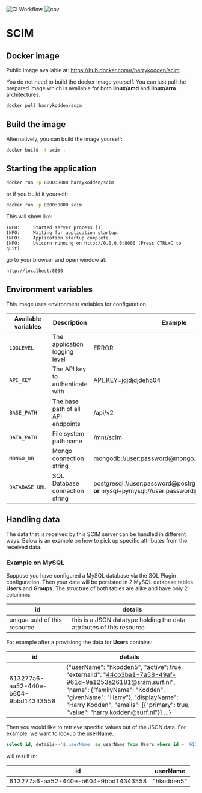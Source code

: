 
![CI Workflow](https://github.com/harrykodden/scim-sample/actions/workflows/ci.yml/badge.svg) ![cov](https://raw.githubusercontent.com/HarryKodden/scim-sample/python-coverage-comment-action-data/badge.svg)
# SCIM

## Docker image

Public image available at:
https://hub.docker.com/r/harrykodden/scim

You do not need to build the docker image yourself. You can just pull the prepared image which is available for both **linux/amd** and **linux/arm** architectures.


```bash
docker pull harrykodden/scim
```

## Build the image

Alternatively, you can build the image yourself:

```bash
docker build -t scim .
```

## Starting the application

```bash
docker run -p 8000:8000 harrykodden/scim
```

or if you build it yourself:

```bash
docker run -p 8000:8000 scim
```

This will show like:

```log
INFO:     Started server process [1]
INFO:     Waiting for application startup.
INFO:     Application startup complete.
INFO:     Uvicorn running on http://0.0.0.0:8000 (Press CTRL+C to quit)
```

go to your browser and open window at:

```bash
http://localhost:8000
```

## Environment variables

This image uses environment variables for configuration.

| Available variables | Description                                      | Example                                   | Default |
| ------------------- | ------------------------------------------------ | ----------------------------------------- | ------- |
| `LOGLEVEL`          | The application logging level                    | ERROR                                     | INFO    |
| `API_KEY`           | The API key to authenticate with                 | API_KEY=jdjdjdjdehc04                     | secret  |
| `BASE_PATH`         | The base path of all API endpoints               | /api/v2                                   | /       | 
| `DATA_PATH`         | File system path name | /mnt/scim | /tmp    |
| `MONGO_DB`         | Mongo connection string | mongodb://user:password@mongo_host | mongodb://localhost:27017/    |
| `DATABASE_URL`         | SQL Database connection string | postgresql://user:password@postrgres_host:5432/mydb **or** mysql+pymysql://user:password@mysql_host/mydb | sqlite:///scim.sqlite    |

## Handling data

The data that is received by this SCIM server can be handled in different ways. Below is an example on how to pick up specific attributes from the received data.

### Example on MySQL

Suppose you have configured a MySQL database via the SQL Plugin configuration. Then your data will be persisted in 2 MySQL database tables **Users** and **Groups**.
The structure of both tables are alike and have only 2 columnns

| id | details |
 | -- | -- |
| unique uuid of this resource | this is a JSON datatype holding the data attributes of this resource | 

For example after a provisiong the data for **Users** contains:

|id|details|
|--|-------|
|613277a6-aa52-440e-b604-9bbd14343558|{\"userName\": \"hkodden5\", \"active\": true, \"externalId\": \"44cb3ba1-7a58-49af-961d-9a1253a26181@sram.surf.nl\", \"name\": {\"familyName\": \"Kodden\", \"givenName\": \"Harry\"}, \"displayName\": \"Harry Kodden\", \"emails\": [{\"primary\": true, \"value\": \"harry.kodden@surf.nl\"}] ...}|

Then you would like to retrieve specific values out of the JSON data.
For example, we want to lookup the userName.

```sql
select id, details->'$.userName' as userName from Users where id = '613277a6-aa52-440e-b604-9bbd14343558';
```

will result in:

| id | userName|
|--| -- |
|613277a6-aa52-440e-b604-9bbd14343558|"hkodden5"|



